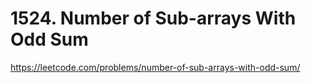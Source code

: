 # 1524. Number of Sub-arrays With Odd Sum

https://leetcode.com/problems/number-of-sub-arrays-with-odd-sum/